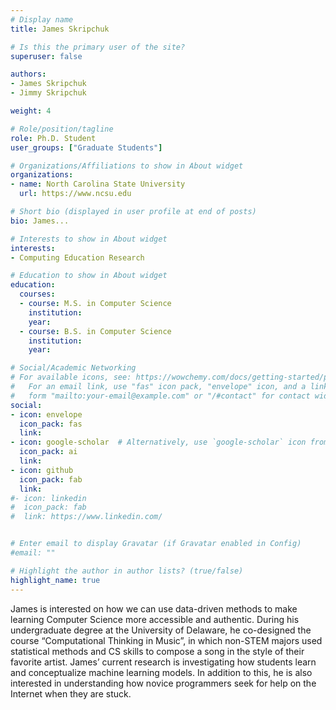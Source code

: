 ```yaml
---
# Display name
title: James Skripchuk

# Is this the primary user of the site?
superuser: false

authors:
- James Skripchuk
- Jimmy Skripchuk

weight: 4

# Role/position/tagline
role: Ph.D. Student
user_groups: ["Graduate Students"]

# Organizations/Affiliations to show in About widget
organizations:
- name: North Carolina State University
  url: https://www.ncsu.edu

# Short bio (displayed in user profile at end of posts)
bio: James...

# Interests to show in About widget
interests:
- Computing Education Research

# Education to show in About widget
education:
  courses:
  - course: M.S. in Computer Science
    institution:
    year:
  - course: B.S. in Computer Science
    institution:
    year:

# Social/Academic Networking
# For available icons, see: https://wowchemy.com/docs/getting-started/page-builder/#icons
#   For an email link, use "fas" icon pack, "envelope" icon, and a link in the
#   form "mailto:your-email@example.com" or "/#contact" for contact widget.
social:
- icon: envelope
  icon_pack: fas
  link:
- icon: google-scholar  # Alternatively, use `google-scholar` icon from `ai` icon pack
  icon_pack: ai
  link:
- icon: github
  icon_pack: fab
  link:
#- icon: linkedin
#  icon_pack: fab
#  link: https://www.linkedin.com/


# Enter email to display Gravatar (if Gravatar enabled in Config)
#email: ""

# Highlight the author in author lists? (true/false)
highlight_name: true
---
```


James is interested on how we can use data-driven methods to make learning Computer Science more accessible and authentic. During his undergraduate degree at the University of Delaware, he co-designed the course “Computational Thinking in Music”, in which non-STEM majors used statistical methods and CS skills to compose a song in the style of their favorite artist. James’ current research is investigating how students learn and conceptualize machine learning models. In addition to this, he is also interested in understanding how novice programmers seek for help on the Internet when they are stuck.
